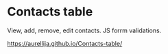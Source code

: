# Contacts table
View, add, remove, edit contacts. JS forrm validations.

https://aurellija.github.io/Contacts-table/
